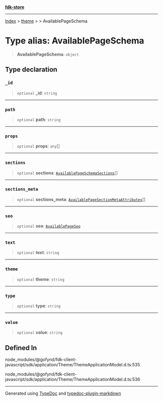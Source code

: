 [**fdk-store**](../../../README.md)
***

[Index](../../../API.md) > [theme](../../README.md) > [<internal>](../README.md) > AvailablePageSchema

# Type alias: AvailablePageSchema

> **AvailablePageSchema**: `object`

## Type declaration

### `_id`

> `optional` **\_id**: `string`

***

### `path`

> `optional` **path**: `string`

***

### `props`

> `optional` **props**: `any`[]

***

### `sections`

> `optional` **sections**: [`AvailablePageSchemaSections`](type-alias.AvailablePageSchemaSections.md)[]

***

### `sections_meta`

> `optional` **sections\_meta**: [`AvailablePageSectionMetaAttributes`](type-alias.AvailablePageSectionMetaAttributes.md)[]

***

### `seo`

> `optional` **seo**: [`AvailablePageSeo`](type-alias.AvailablePageSeo.md)

***

### `text`

> `optional` **text**: `string`

***

### `theme`

> `optional` **theme**: `string`

***

### `type`

> `optional` **type**: `string`

***

### `value`

> `optional` **value**: `string`

## Defined In

node\_modules/@gofynd/fdk-client-javascript/sdk/application/Theme/ThemeApplicationModel.d.ts:535

node\_modules/@gofynd/fdk-client-javascript/sdk/application/Theme/ThemeApplicationModel.d.ts:536

***
Generated using [TypeDoc](https://typedoc.org/) and [typedoc-plugin-markdown](https://www.npmjs.com/package/typedoc-plugin-markdown)
